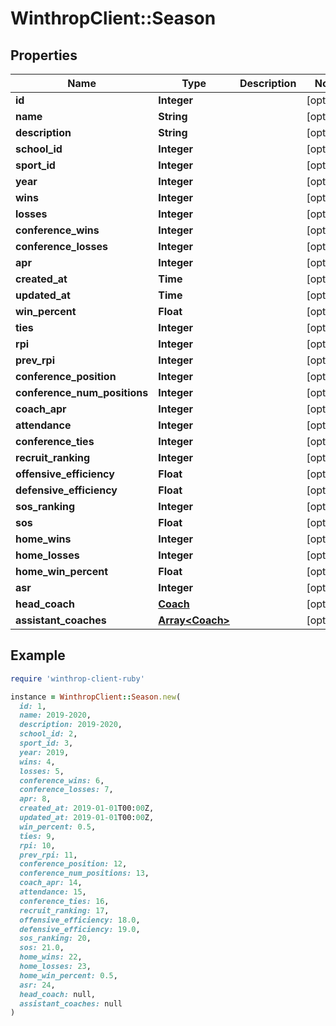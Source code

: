# WinthropClient::Season

## Properties

| Name | Type | Description | Notes |
| ---- | ---- | ----------- | ----- |
| **id** | **Integer** |  | [optional] |
| **name** | **String** |  | [optional] |
| **description** | **String** |  | [optional] |
| **school_id** | **Integer** |  | [optional] |
| **sport_id** | **Integer** |  | [optional] |
| **year** | **Integer** |  | [optional] |
| **wins** | **Integer** |  | [optional] |
| **losses** | **Integer** |  | [optional] |
| **conference_wins** | **Integer** |  | [optional] |
| **conference_losses** | **Integer** |  | [optional] |
| **apr** | **Integer** |  | [optional] |
| **created_at** | **Time** |  | [optional] |
| **updated_at** | **Time** |  | [optional] |
| **win_percent** | **Float** |  | [optional] |
| **ties** | **Integer** |  | [optional] |
| **rpi** | **Integer** |  | [optional] |
| **prev_rpi** | **Integer** |  | [optional] |
| **conference_position** | **Integer** |  | [optional] |
| **conference_num_positions** | **Integer** |  | [optional] |
| **coach_apr** | **Integer** |  | [optional] |
| **attendance** | **Integer** |  | [optional] |
| **conference_ties** | **Integer** |  | [optional] |
| **recruit_ranking** | **Integer** |  | [optional] |
| **offensive_efficiency** | **Float** |  | [optional] |
| **defensive_efficiency** | **Float** |  | [optional] |
| **sos_ranking** | **Integer** |  | [optional] |
| **sos** | **Float** |  | [optional] |
| **home_wins** | **Integer** |  | [optional] |
| **home_losses** | **Integer** |  | [optional] |
| **home_win_percent** | **Float** |  | [optional] |
| **asr** | **Integer** |  | [optional] |
| **head_coach** | [**Coach**](Coach.md) |  | [optional] |
| **assistant_coaches** | [**Array&lt;Coach&gt;**](Coach.md) |  | [optional] |

## Example

```ruby
require 'winthrop-client-ruby'

instance = WinthropClient::Season.new(
  id: 1,
  name: 2019-2020,
  description: 2019-2020,
  school_id: 2,
  sport_id: 3,
  year: 2019,
  wins: 4,
  losses: 5,
  conference_wins: 6,
  conference_losses: 7,
  apr: 8,
  created_at: 2019-01-01T00:00Z,
  updated_at: 2019-01-01T00:00Z,
  win_percent: 0.5,
  ties: 9,
  rpi: 10,
  prev_rpi: 11,
  conference_position: 12,
  conference_num_positions: 13,
  coach_apr: 14,
  attendance: 15,
  conference_ties: 16,
  recruit_ranking: 17,
  offensive_efficiency: 18.0,
  defensive_efficiency: 19.0,
  sos_ranking: 20,
  sos: 21.0,
  home_wins: 22,
  home_losses: 23,
  home_win_percent: 0.5,
  asr: 24,
  head_coach: null,
  assistant_coaches: null
)
```


